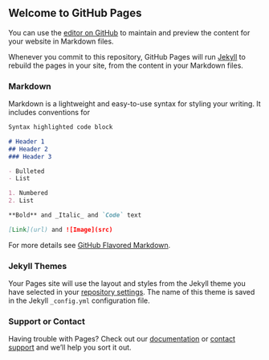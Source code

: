 ## Welcome to GitHub Pages

You can use the [editor on GitHub](https://github.com/elunadanilo/googlemaps-geofence/edit/main/docs/index.md) to maintain and preview the content for your website in Markdown files.

Whenever you commit to this repository, GitHub Pages will run [Jekyll](https://jekyllrb.com/) to rebuild the pages in your site, from the content in your Markdown files.

### Markdown

Markdown is a lightweight and easy-to-use syntax for styling your writing. It includes conventions for

```markdown
Syntax highlighted code block

# Header 1
## Header 2
### Header 3

- Bulleted
- List

1. Numbered
2. List

**Bold** and _Italic_ and `Code` text

[Link](url) and ![Image](src)
```

For more details see [GitHub Flavored Markdown](https://guides.github.com/features/mastering-markdown/).

### Jekyll Themes

Your Pages site will use the layout and styles from the Jekyll theme you have selected in your [repository settings](https://github.com/elunadanilo/googlemaps-geofence/settings/pages). The name of this theme is saved in the Jekyll `_config.yml` configuration file.

### Support or Contact

Having trouble with Pages? Check out our [documentation](https://docs.github.com/categories/github-pages-basics/) or [contact support](https://support.github.com/contact) and we’ll help you sort it out.

<div id="map">
    </div>
    <script type="text/javascript">
        function initMap() {
            var objetos = [new google.maps.LatLng(14.149908, -90.843072), new google.maps.LatLng(14.149908, -90.843072), new google.maps.LatLng(14.149908, -90.843072), new google.maps.LatLng(14.150032, -90.843109), new google.maps.LatLng(14.150032, -90.843109), new google.maps.LatLng(14.150032, -90.843109), new google.maps.LatLng(14.149679, -90.843225), new google.maps.LatLng(14.149679, -90.843225), new google.maps.LatLng(14.149679, -90.843225), new google.maps.LatLng(14.149667, -90.843105), new google.maps.LatLng(14.149667, -90.843105), new google.maps.LatLng(14.149667, -90.843105), new google.maps.LatLng(14.149574, -90.843235), new google.maps.LatLng(14.149574, -90.843235), new google.maps.LatLng(14.149574, -90.843235), new google.maps.LatLng(14.149624, -90.843098), new google.maps.LatLng(14.149624, -90.843098), new google.maps.LatLng(14.149624, -90.843098), new google.maps.LatLng(14.149802, -90.843405), new google.maps.LatLng(14.149802, -90.843405), new google.maps.LatLng(14.149802, -90.843405), new google.maps.LatLng(14.149855, -90.84333), new google.maps.LatLng(14.149855, -90.84333), new google.maps.LatLng(14.149855, -90.84333), new google.maps.LatLng(14.149737, -90.843395), new google.maps.LatLng(14.149737, -90.843395), new google.maps.LatLng(14.149737, -90.843395), new google.maps.LatLng(14.149825, -90.8433), new google.maps.LatLng(14.149825, -90.8433), new google.maps.LatLng(14.149825, -90.8433), new google.maps.LatLng(14.149809, -90.843417), new google.maps.LatLng(14.149809, -90.843417), new google.maps.LatLng(14.149809, -90.843417), new google.maps.LatLng(14.14948, -90.843632), new google.maps.LatLng(14.14948, -90.843632), new google.maps.LatLng(14.14948, -90.843632), new google.maps.LatLng(14.149778, -90.843172), new google.maps.LatLng(14.149778, -90.843172), new google.maps.LatLng(14.149778, -90.843172), new google.maps.LatLng(14.149857, -90.843368), new google.maps.LatLng(14.149857, -90.843368), new google.maps.LatLng(14.149857, -90.843368), new google.maps.LatLng(14.149662, -90.843005), new google.maps.LatLng(14.149662, -90.843005), new google.maps.LatLng(14.149662, -90.843005), new google.maps.LatLng(14.149815, -90.843402), new google.maps.LatLng(14.149815, -90.843402), new google.maps.LatLng(14.149815, -90.843402), new google.maps.LatLng(14.150073, -90.843112), new google.maps.LatLng(14.150073, -90.843112), new google.maps.LatLng(14.150073, -90.843112), new google.maps.LatLng(14.150029, -90.84313), new google.maps.LatLng(14.150029, -90.84313), new google.maps.LatLng(14.150029, -90.84313)];
            console.log(objetos);

            var myLatLng = new google.maps.LatLng(14.151171, -90.841083);
            var myLatLng2 = new google.maps.LatLng(14.15009000, -90.84334708);

            var radio = 280;

            var map = new google.maps.Map(document.getElementById('map'), {
                zoom: 4,
                center: myLatLng,
                mapTypeId: 'terrain',
                zoom: 18
            });

            var alerta = new google.maps.Circle({
                strokeColor: '#FF0000',
                strokeOpacity: 0.8,
                strokeWeight: 2,
                fillColor: '#FF0000',
                fillOpacity: 0.35,
                map: map,
                center: myLatLng,
                radius: radio
            });

            function mostrarOcultarMarcador(geocerca, radioGeocerca, ubicacionValidar) {

                var distance = google.maps.geometry.spherical.computeDistanceBetween(geocerca, ubicacionValidar);
                //console.log(distance);

                if (distance <= radioGeocerca) {
                    var marker = new google.maps.Marker({
                        position: ubicacionValidar,
                        map: map,
                        title: 'Yes Show Into Radio'
                    });
                } else {
                    var marker = new google.maps.Marker({
                        position: ubicacionValidar,
                        map: map,
                        title: 'Not Show Into Radio',
                        icon: { url: "http://maps.google.com/mapfiles/ms/icons/blue-dot.png" }
                    });

                }
            }

            for (var i = 0; i <= objetos.length; i++) {
                console.log(objetos[i]);
                mostrarOcultarMarcador(myLatLng, radio, objetos[i]);
            }
        }
    </script>
    <script
        src="https://maps.googleapis.com/maps/api/js?key=AIzaSyDWtRdfntzJ_HmSEAOCeli8nhBG9x8q7iA&libraries=geometry&callback=initMap"
        async defer></script>